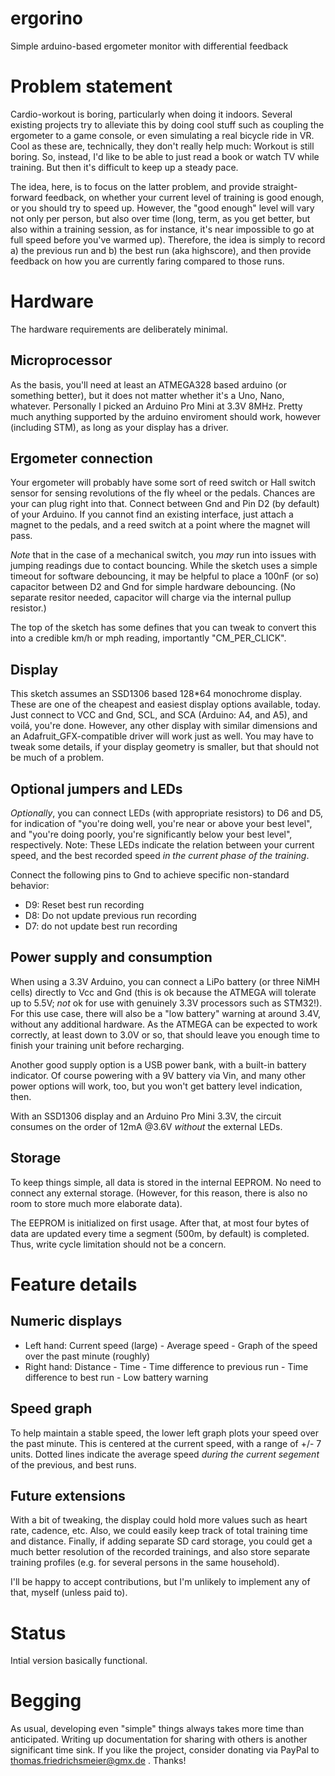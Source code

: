# ergorino
Simple arduino-based ergometer monitor with differential feedback

# Problem statement
Cardio-workout is boring, particularly when doing it indoors. Several existing projects try to alleviate this by doing cool stuff such as
coupling the ergometer to a game console, or even simulating a real bicycle ride in VR. Cool as these are, technically, they don't really help much:
Workout is still boring. So, instead, I'd like to be able to just read a book or watch TV while training. But then it's difficult to keep up a
steady pace.

The idea, here, is to focus on the latter problem, and provide straight-forward feedback, on whether your current level of training is good enough,
or you should try to speed up. However, the "good enough" level will vary not only per person, but also over time (long, term, as you get better,
but also within a training session, as for instance, it's near impossible to go at full speed before you've warmed up). Therefore, the idea is simply
to record a) the previous run and b) the best run (aka highscore), and then provide feedback on how you are currently faring compared to those runs.

# Hardware
The hardware requirements are deliberately minimal.

## Microprocessor
As the basis, you'll need at least an ATMEGA328 based arduino (or something better), but it does not matter whether it's a Uno, Nano, whatever. Personally
I picked an Arduino Pro Mini at 3.3V 8MHz. Pretty much anything supported by the arduino enviroment should work, however (including STM), as long as your
display has a driver.

## Ergometer connection
Your ergometer will probably have some sort of reed switch or Hall switch sensor for sensing revolutions of the fly wheel or the pedals. Chances are your
can plug right into that. Connect between Gnd and Pin D2 (by default) of your Arduino. If you cannot find an existing interface, just attach a magnet to the pedals, and a
reed switch at a point where the magnet will pass.

_Note_ that in the case of a mechanical switch, you _may_ run into issues with jumping readings due to contact bouncing. While the sketch uses a simple timeout for software
debouncing, it may be helpful to place a 100nF (or so) capacitor between D2 and Gnd for simple hardware debouncing. (No separate resitor needed, capacitor will charge via the
internal pullup resistor.)

The top of the sketch has some defines that you can tweak to convert this into a credible km/h or mph reading, importantly "CM_PER_CLICK".

## Display
This sketch assumes an SSD1306 based 128*64 monochrome display. These are one of the cheapest and easiest display options available, today. Just connect to VCC and Gnd,
SCL, and SCA (Arduino: A4, and A5), and voilá, you're done. However, any other display with similar dimensions and an Adafruit_GFX-compatible driver will work just as
well. You may have to tweak some details, if your display geometry is smaller, but that should not be much of a problem.

## Optional jumpers and LEDs
_Optionally_, you can connect LEDs (with appropriate resistors) to D6 and D5, for indication of "you're doing well, you're near or above your best level", and "you're doing
poorly, you're significantly below your best level", respectively. Note: These LEDs indicate the relation between your current speed, and the best recorded speed
_in the current phase of the training_.

Connect the following pins to Gnd to achieve specific non-standard behavior:
- D9: Reset best run recording
- D8: Do not update previous run recording
- D7: do not update best run recording

## Power supply and consumption
When using a 3.3V Arduino, you can connect a LiPo battery (or three NiMH cells) directly to Vcc and Gnd (this is ok because the ATMEGA will tolerate up to 5.5V; _not_ ok for use
with genuinely 3.3V processors such as STM32!). For this use case, there will also be a "low battery" warning at around 3.4V, without any additional hardware. As the ATMEGA can be
expected to work correctly, at least down to 3.0V or so, that should leave you enough time to finish your training unit before recharging.

Another good supply option is a USB power bank, with a built-in battery indicator. Of course powering with a 9V battery via Vin, and many other power options will work, too, but
you won't get battery level indication, then.

With an SSD1306 display and an Arduino Pro Mini 3.3V, the circuit consumes on the order of 12mA @3.6V _without_ the external LEDs.

## Storage
To keep things simple, all data is stored in the internal EEPROM. No need to connect any external storage. (However, for this reason, there is also no room to store much
more elaborate data).

The EEPROM is initialized on first usage. After that, at most four bytes of data are updated every time a segment (500m, by default) is completed. Thus, write cycle limitation should not be a concern.

# Feature details

## Numeric displays
- Left hand: Current speed (large) - Average speed - Graph of the speed over the past minute (roughly)
- Right hand: Distance - Time - Time difference to previous run - Time difference to best run - Low battery warning

## Speed graph
To help maintain a stable speed, the lower left graph plots your speed over the past minute. This is centered at the current speed, with a range of +/- 7 units.
Dotted lines indicate the average speed _during the current segement_ of the previous, and best runs.

## Future extensions
With a bit of tweaking, the display could hold more values such as heart rate, cadence, etc. Also, we could easily keep track of total training time and distance.
Finally, if adding separate SD card storage, you could get a much better resolution of the recorded trainings, and also store separate training profiles (e.g. for
several persons in the same household).

I'll be happy to accept contributions, but I'm unlikely to implement any of that, myself (unless paid to).

# Status
Intial version basically functional.

# Begging
As usual, developing even "simple" things always takes more time than anticipated. Writing up documentation for sharing with others is another significant time sink.
If you like the project, consider donating via PayPal to thomas.friedrichsmeier@gmx.de . Thanks!
